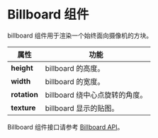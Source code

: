 # Billboard 组件

billboard 组件用于渲染一个始终面向摄像机的方块。

属性| 功能
---|---
**height** | billboard 的高度。
**width** | billboard 的宽度。
**rotation** | billboard 绕中心点旋转的角度。
**texture** | billboard 显示的贴图。

Billboard 组件接口请参考 [Billboard API](https://docs.cocos.com/creator3d/api/zh/classes/particle.billboard.html)。
